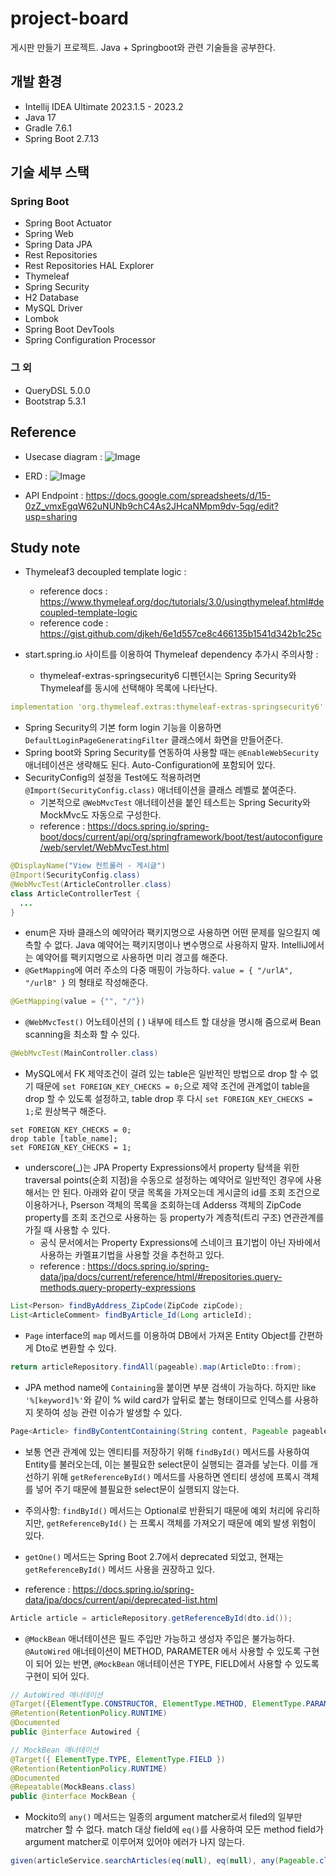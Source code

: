 # project-board
게시판 만들기 프로젝트. Java + Springboot와 관련 기술들을 공부한다.

## 개발 환경

- Intellij IDEA Ultimate 2023.1.5 - 2023.2
- Java 17
- Gradle 7.6.1
- Spring Boot 2.7.13

## 기술 세부 스택

### Spring Boot

- Spring Boot Actuator
- Spring Web
- Spring Data JPA
- Rest Repositories
- Rest Repositories HAL Explorer
- Thymeleaf
- Spring Security
- H2 Database
- MySQL Driver
- Lombok
- Spring Boot DevTools
- Spring Configuration Processor

### 그 외

- QueryDSL 5.0.0
- Bootstrap 5.3.1

## Reference
- Usecase diagram :
  ![Image](https://user-images.githubusercontent.com/104916288/259623671-ee89dab7-54f3-4ecd-956e-c2fe7165070a.svg)

- ERD :
  ![Image](https://user-images.githubusercontent.com/104916288/259964098-1b3eef4d-5fe8-4c36-bdea-c95b9a0e846d.svg)
- API Endpoint : https://docs.google.com/spreadsheets/d/15-0zZ_vmxEgqW62uNUNb9chC4As2JHcaNMpm9dv-5qg/edit?usp=sharing

## Study note

- Thymeleaf3 decoupled template logic :
  - reference docs : https://www.thymeleaf.org/doc/tutorials/3.0/usingthymeleaf.html#decoupled-template-logic
  - reference code : https://gist.github.com/djkeh/6e1d557ce8c466135b1541d342b1c25c
 
- start.spring.io 사이트를 이용하여 Thymeleaf dependency 추가시 주의사항 :
  - thymeleaf-extras-springsecurity6 디펜던시는 Spring Security와 Thymeleaf를 동시에 선택해야 목록에 나타난다.   
```yaml
implementation 'org.thymeleaf.extras:thymeleaf-extras-springsecurity6'
```
- Spring Security의 기본 form login 기능을 이용하면 `DefaultLoginPageGeneratingFilter` 클래스에서 화면을 만들어준다.
- Spring boot와 Spring Security를 연동하여 사용할 때는 `@EnableWebSecurity` 애너테이션은 생략해도 된다. Auto-Configuration에 포함되어 있다.
- SecurityConfig의 설정을 Test에도 적용하려면 `@Import(SecurityConfig.class)` 애너테이션을 클래스 레벨로 붙여준다.
  - 기본적으로 `@WebMvcTest` 애너테이션을 붙인 테스트는 Spring Security와 MockMvc도 자동으로 구성한다. 
  - reference : https://docs.spring.io/spring-boot/docs/current/api/org/springframework/boot/test/autoconfigure/web/servlet/WebMvcTest.html
```java
@DisplayName("View 컨트롤러 - 게시글")
@Import(SecurityConfig.class)
@WebMvcTest(ArticleController.class)
class ArticleControllerTest {
  ...
}
```
- enum은 자바 클래스의 예약어라 팩키지명으로 사용하면 어떤 문제를 일으킬지 예측할 수 없다. Java 예약어는 팩키지명이나 변수명으로 사용하지 말자. IntelliJ에서는 예약어를 팩키지명으로 사용하면 미리 경고를 해준다.
- `@GetMapping`에 여러 주소의 다중 매핑이 가능하다. `value = { "/urlA", "/urlB" }` 의 형태로 작성해준다.
```java
@GetMapping(value = {"", "/"})
```
- `@WebMvcTest()` 어노테이션의 ( ) 내부에 테스트 할 대상을 명시해 줌으로써 Bean scanning을 최소화 할 수 있다.
```java
@WebMvcTest(MainController.class)
```
- MySQL에서 FK 제약조건이 걸려 있는 table은 일반적인 방법으로 drop 할 수 없기 때문에 `set FOREIGN_KEY_CHECKS = 0;`으로 제약 조건에 관계없이 table을 drop 할 수 있도록 설정하고, table drop 후 다시 `set FOREIGN_KEY_CHECKS = 1;`로 원상복구 해준다.
```mysql
set FOREIGN_KEY_CHECKS = 0;
drop table [table_name];
set FOREIGN_KEY_CHECKS = 1;
```
- underscore(_)는 JPA Property Expressions에서 property 탐색을 위한 traversal points(순회 지점)을 수동으로 설정하는 예약어로 일반적인 경우에 사용해서는 안 된다. 아래와 같이 댓글 목록을 가져오는데 게시글의 id를 조회 조건으로 이용하거나, Pserson 객체의 목록을 조회하는데 Adderss 객체의 ZipCode property를 조회 조건으로 사용하는 등 property가 계층적(트리 구조) 연관관계를 가질 때 사용할 수 있다.
  - 공식 문서에서는 Property Expressions에 스네이크 표기법이 아닌 자바에서 사용하는 카멜표기법을 사용할 것을 추천하고 있다.
  - reference : https://docs.spring.io/spring-data/jpa/docs/current/reference/html/#repositories.query-methods.query-property-expressions
```java
List<Person> findByAddress_ZipCode(ZipCode zipCode);
List<ArticleComment> findByArticle_Id(Long articleId);
```
- `Page` interface의 `map` 메서드를 이용하여 DB에서 가져온 Entity Object를 간편하게 Dto로 변환할 수 있다.
```java
return articleRepository.findAll(pageable).map(ArticleDto::from);
```
- JPA method name에 `Containing`을 붙이면 부분 검색이 가능하다. 하지만 like `'%[keyword]%'`와 같이 % wild card가 앞뒤로 붙는 형태이므로 인덱스를 사용하지 못하여 성능 관련 이슈가 발생할 수 있다.
```java
Page<Article> findByContentContaining(String content, Pageable pageable);
```
- 보통 연관 관계에 있는 엔티티를 저장하기 위해 `findById()` 메서드를 사용하여 Entity를 불러오는데, 이는 불필요한 select문이 실행되는 결과를 낳는다. 이를 개선하기 위해 `getReferenceById()` 메서드를 사용하면 엔티티 생성에 프록시 객체를 넣어 주기 때문에 블필요한 select문이 실행되지 않는다.
- 주의사항:  `findById()` 메서드는 Optional로 반환되기 때문에 예외 처리에 유리하지만, `getReferenceById()` 는 프록시 객체를 가져오기 때문에 예외 발생 위험이 있다.

- `getOne()` 메서드는 Spring Boot 2.7에서 deprecated 되었고, 현재는 `getReferenceById()` 메서드 사용을 권장하고 있다. 
- reference : https://docs.spring.io/spring-data/jpa/docs/current/api/deprecated-list.html
```java
Article article = articleRepository.getReferenceById(dto.id());
```
- `@MockBean` 애너테이션은 필드 주입만 가능하고 생성자 주입은 불가능하다. `@AutoWired` 애너테이션이 METHOD, PARAMETER 에서 사용할 수 있도록 구현이 되어 있는 반면, `@MockBean` 애너테이션은 TYPE, FIELD에서 사용할 수 있도록 구현이 되어 있다.
```java
// AutoWired 애너테이션
@Target({ElementType.CONSTRUCTOR, ElementType.METHOD, ElementType.PARAMETER, ElementType.FIELD, ElementType.ANNOTATION_TYPE})
@Retention(RetentionPolicy.RUNTIME)
@Documented
public @interface Autowired {

// MockBean 애너테이션
@Target({ ElementType.TYPE, ElementType.FIELD })
@Retention(RetentionPolicy.RUNTIME)
@Documented
@Repeatable(MockBeans.class)
public @interface MockBean {
```
- Mockito의 `any()` 메서드는 일종의 argument matcher로서 filed의 일부만 matrcher 할 수 없다. match 대상 field에 `eq()`를 사용하여 모든 method field가 argument matcher로 이루어져 있어야 에러가 나지 않는다.
```java
given(articleService.searchArticles(eq(null), eq(null), any(Pageable.class))).willReturn(Page.empty());
```
